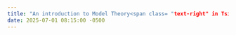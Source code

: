 ```yaml
---
title: "An introduction to Model Theory<span class= "text-right" in Tsinghua Reunion Conference>"
date: 2025-07-01 08:15:00 -0500
---
```

